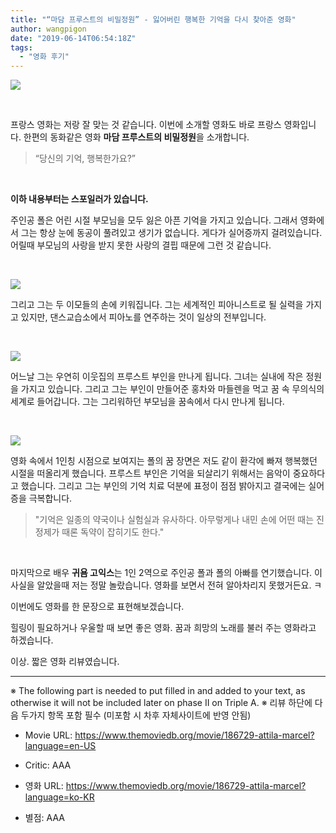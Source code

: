 ```yaml
---
title: "“마담 프루스트의 비밀정원” - 잃어버린 행복한 기억을 다시 찾아준 영화"
author: wangpigon
date: "2019-06-14T06:54:18Z"
tags:
  - "영화 후기"
---
```

![](http://ticketimage.interpark.com/Movie/still_image/V14/V1401907p_01.gif)

<br>

프랑스 영화는 저랑 잘 맞는 것 같습니다. 이번에 소개할 영화도 바로 프랑스 영화입니다. 한편의 동화같은 영화 **마담 프루스트의 비밀정원**을 소개합니다.

> “당신의 기억, 행복한가요?”

<br>

**이하 내용부터는 스포일러가 있습니다.**

주인공 폴은 어린 시절 부모님을 모두 잃은 아픈 기억을 가지고 있습니다. 그래서 영화에서 그는 항상 눈에 동공이 풀려있고 생기가 없습니다. 게다가 실어증까지 걸려있습니다. 어릴때 부모님의 사랑을 받지 못한 사랑의 결핍 때문에 그런 것 같습니다.


<br>

![](https://movie-phinf.pstatic.net/20140625_220/1403659891670ue7UW_JPEG/movie_image.jpg?type=m665_443_2)

그리고 그는 두 이모들의 손에 키워집니다. 그는 세계적인 피아니스트로 될 실력을 가지고 있지만, 댄스교습소에서 피아노를 연주하는 것이  일상의 전부입니다.


<br>

![](https://movie-phinf.pstatic.net/20140625_16/1403659892879CG9oJ_JPEG/movie_image.jpg?type=m665_443_2)

어느날 그는 우연히 이웃집의 프루스트 부인을 만나게 됩니다. 그녀는 실내에 작은 정원을 가지고 있습니다. 그리고 그는 부인이 만들어준 홍차와 마들렌을 먹고 꿈 속 무의식의 세계로 들어갑니다. 그는 그리워하던 부모님을 꿈속에서 다시 만나게 됩니다.


<br>

![](https://movie-phinf.pstatic.net/20140625_9/14036598939201DuUz_JPEG/movie_image.jpg?type=m665_443_2)

영화 속에서 1인칭 시점으로 보여지는 폴의 꿈 장면은 저도 같이 환각에 빠져 행복했던 시절을 떠올리게 했습니다. 프루스트 부인은 기억을 되살리기 위해서는 음악이 중요하다고 했습니다. 그리고 그는 부인의 기억 치료 덕분에 표정이 점점 밝아지고 결국에는 실어증을 극복합니다.

> "기억은 일종의 약국이나 실험실과 유사하다. 아무렇게나 내민 손에 어떤 때는 진정제가 때론 독약이 잡히기도 한다."


<br>

마지막으로 배우 **귀욤 고익스**는 1인 2역으로 주인공 폴과 폴의 아빠를 연기했습니다. 이 사실을 알았을때 저는 정말 놀랐습니다. 영화를 보면서 전혀 알아차리지 못했거든요. ㅋ

이번에도 영화를 한 문장으로 표현해보겠습니다. 

힐링이 필요하거나 우울할 때 보면 좋은 영화. 꿈과 희망의 노래를 불러 주는 영화라고 하겠습니다.

이상. 짧은 영화 리뷰였습니다.



---
※ The following part is needed to put filled in and added to your text, as otherwise it will not be included later on phase II on Triple A.
※ 리뷰 하단에 다음 두가지 항목 포함 필수 (미포함 시 차후 자체사이트에 반영 안됨)

* Movie URL: https://www.themoviedb.org/movie/186729-attila-marcel?language=en-US
* Critic: AAA

* 영화 URL: https://www.themoviedb.org/movie/186729-attila-marcel?language=ko-KR
* 별점: AAA